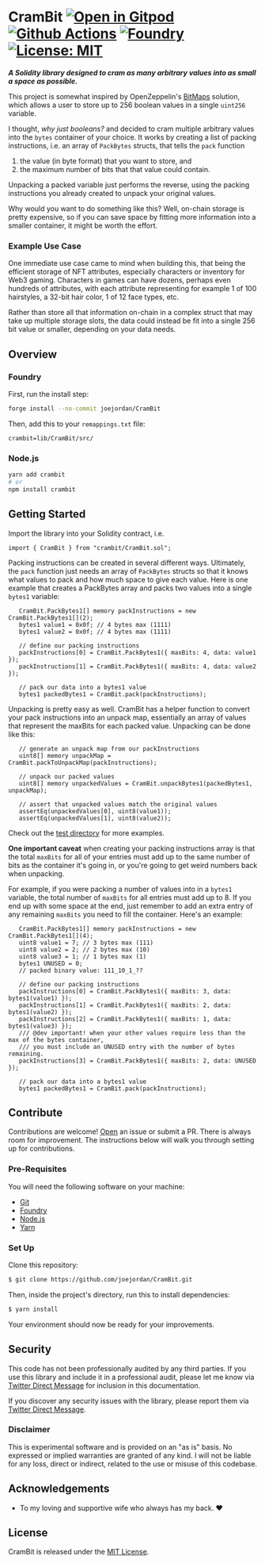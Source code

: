 # CramBit [![Open in Gitpod][gitpod-badge]][gitpod] [![Github Actions][gha-badge]][gha] [![Foundry][foundry-badge]][foundry] [![License: MIT][license-badge]][license]

[gitpod]: https://gitpod.io/#https://github.com/joejordan/CramBit
[gitpod-badge]: https://img.shields.io/badge/Gitpod-Open%20in%20Gitpod-FFB45B?logo=gitpod
[gha]: https://github.com/joejordan/CramBit/actions
[gha-badge]: https://github.com/joejordan/CramBit/actions/workflows/ci.yml/badge.svg
[foundry]: https://getfoundry.sh/
[foundry-badge]: https://img.shields.io/badge/Built%20with-Foundry-FFDB1C.svg
[license]: https://opensource.org/licenses/MIT
[license-badge]: https://img.shields.io/badge/License-MIT-blue.svg

***A Solidity library designed to cram as many arbitrary values into as small a space as possible.***

This project is somewhat inspired by OpenZeppelin's [BitMaps](https://github.com/OpenZeppelin/openzeppelin-contracts/blob/master/contracts/utils/structs/BitMaps.sol) solution, which allows a user to store up to 256 boolean values in a single `uint256` variable. 

I thought, *why just booleans?* and decided to cram multiple arbitrary values into the `bytes` container of your choice. It works by creating a list of packing instructions, i.e. an array of `PackBytes` structs, that tells the `pack` function

1. the value (in byte format) that you want to store, and 
2. the maximum number of bits that that value could contain.

Unpacking a packed variable just performs the reverse, using the packing instructions you already created to unpack your original values.

Why would you want to do something like this? Well, on-chain storage is pretty expensive, so if you can save space by fitting more information into a smaller container, it might be worth the effort.

### Example Use Case

One immediate use case came to mind when building this, that being the efficient storage of NFT attributes, especially characters or inventory for Web3 gaming. Characters in games can have dozens, perhaps even hundreds of attributes, with each attribute representing for example 1 of 100 hairstyles, a 32-bit hair color, 1 of 12 face types, etc.

Rather than store all that information on-chain in a complex struct that may take up multiple storage slots, the data could instead be fit into a single 256 bit value or smaller, depending on your data needs.

## Overview

### Foundry

First, run the install step:

```sh
forge install --no-commit joejordan/CramBit
```

Then, add this to your `remappings.txt` file:

```text
crambit=lib/CramBit/src/
```

### Node.js

```sh
yarn add crambit
# or
npm install crambit
```

## Getting Started

Import the library into your Solidity contract, i.e.

```solidity
import { CramBit } from "crambit/CramBit.sol";
```

Packing instructions can be created in several different ways. Ultimately, the `pack` function just needs an array of `PackBytes` structs so that it knows what values to pack and how much space to give each value. Here is one example that creates a PackBytes array and packs two values into a single `bytes1` variable:

```solidity
   CramBit.PackBytes1[] memory packInstructions = new CramBit.PackBytes1[](2);
   bytes1 value1 = 0x0f; // 4 bytes max (1111)
   bytes1 value2 = 0x0f; // 4 bytes max (1111)

   // define our packing instructions
   packInstructions[0] = CramBit.PackBytes1({ maxBits: 4, data: value1 });
   packInstructions[1] = CramBit.PackBytes1({ maxBits: 4, data: value2 });

   // pack our data into a bytes1 value
   bytes1 packedBytes1 = CramBit.pack(packInstructions);
```

Unpacking is pretty easy as well. CramBit has a helper function to convert your pack instructions into an unpack map, essentially an array of values that represent the maxBits for each packed value. Unpacking can be done like this:

```solidity
   // generate an unpack map from our packInstructions
   uint8[] memory unpackMap = CramBit.packToUnpackMap(packInstructions);

   // unpack our packed values
   uint8[] memory unpackedValues = CramBit.unpackBytes1(packedBytes1, unpackMap);

   // assert that unpacked values match the original values
   assertEq(unpackedValues[0], uint8(value1));
   assertEq(unpackedValues[1], uint8(value2));
```

Check out the [test directory](https://github.com/joejordan/CramBit/tree/main/test) for more examples.

**One important caveat** when creating your packing instructions array is that the total `maxBits` for all of your entries must add up to the same number of bits as the container it's going in, or you're going to get weird numbers back when unpacking.

For example, if you were packing a number of values into in a `bytes1` variable, the total number of `maxBits` for all entries must add up to 8. If you end up with some space at the end, just remember to add an extra entry of any remaining `maxBits` you need to fill the container. Here's an example:

```solidity
   CramBit.PackBytes1[] memory packInstructions = new CramBit.PackBytes1[](4);
   uint8 value1 = 7; // 3 bytes max (111)
   uint8 value2 = 2; // 2 bytes max (10)
   uint8 value3 = 1; // 1 bytes max (1)
   bytes1 UNUSED = 0;
   // packed binary value: 111_10_1_??

   // define our packing instructions
   packInstructions[0] = CramBit.PackBytes1({ maxBits: 3, data: bytes1(value1) });
   packInstructions[1] = CramBit.PackBytes1({ maxBits: 2, data: bytes1(value2) });
   packInstructions[2] = CramBit.PackBytes1({ maxBits: 1, data: bytes1(value3) });
   /// @dev important! when your other values require less than the max of the bytes container,
   /// you must include an UNUSED entry with the number of bytes remaining.
   packInstructions[3] = CramBit.PackBytes1({ maxBits: 2, data: UNUSED });

   // pack our data into a bytes1 value
   bytes1 packedBytes1 = CramBit.pack(packInstructions);
```


## Contribute

Contributions are welcome! [Open](https://github.com/joejordan/CramBit/issues/new) an issue or submit a PR. There is always room for improvement. The instructions below will walk you through setting up for contributions.

### Pre-Requisites

You will need the following software on your machine:

- [Git](https://git-scm.com/downloads)
- [Foundry](https://github.com/foundry-rs/foundry)
- [Node.js](https://nodejs.org/en/download/)
- [Yarn](https://yarnpkg.com/)

### Set Up

Clone this repository:

```sh
$ git clone https://github.com/joejordan/CramBit.git
```

Then, inside the project's directory, run this to install dependencies:

```sh
$ yarn install
```

Your environment should now be ready for your improvements.

## Security

This code has not been professionally audited by any third parties. If you use this library and include it in a professional audit, please let me know via [Twitter Direct Message](https://twitter.com/JJordan) for inclusion in this documentation.

If you discover any security issues with the library, please report them via [Twitter Direct Message](https://twitter.com/JJordan).

### Disclaimer

This is experimental software and is provided on an "as is" basis. No expressed or implied warranties are granted of any kind. I will not be liable for any loss, direct or indirect, related to the use or misuse of this codebase.

## Acknowledgements

- To my loving and supportive wife who always has my back. ♥

## License

CramBit is released under the [MIT License](./LICENSE.md).
